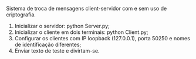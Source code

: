 Sistema de troca de mensagens client-servidor com e sem uso de criptografia.

1. Inicializar o servidor: python Server.py;
2. Inicializar o cliente em dois terminais: python Client.py;
3. Configurar os clientes com IP loopback (127.0.0.1), porta 50250 e nomes de identificação diferentes;
4. Enviar texto de teste e divirtam-se.
